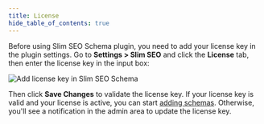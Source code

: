 ```yaml
---
title: License
hide_table_of_contents: true
---
```


Before using Slim SEO Schema plugin, you need to add your license key in the plugin settings. Go to **Settings > Slim SEO** and click the **License** tab, then enter the license key in the input box:

![Add license key in Slim SEO Schema](https://i.imgur.com/x3zCnv6.png)

Then click **Save Changes** to validate the license key. If your license key is valid and your license is active, you can start [adding schemas](/slim-seo-schema/adding-schemas/). Otherwise, you'll see a notification in the admin area to update the license key.
